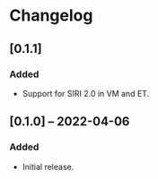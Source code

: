 # Changelog

## [0.1.1]
### Added
- Support for SIRI 2.0 in VM and ET.

## [0.1.0] – 2022-04-06

### Added
- Initial release.
